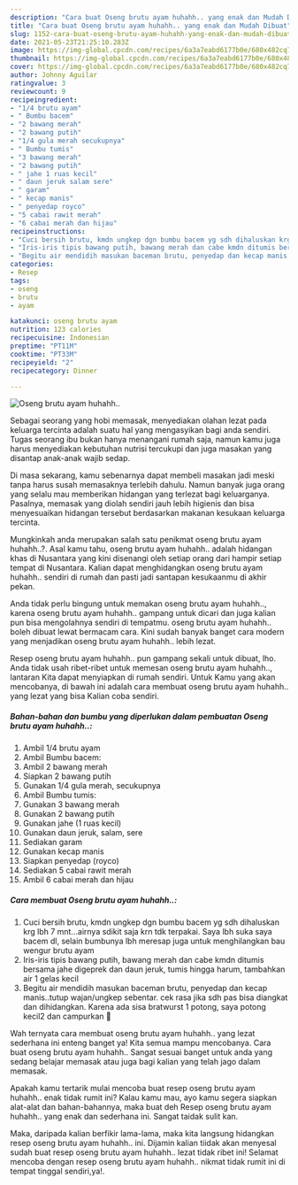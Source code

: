 ```yaml
---
description: "Cara buat Oseng brutu ayam huhahh.. yang enak dan Mudah Dibuat"
title: "Cara buat Oseng brutu ayam huhahh.. yang enak dan Mudah Dibuat"
slug: 1152-cara-buat-oseng-brutu-ayam-huhahh-yang-enak-dan-mudah-dibuat
date: 2021-05-23T21:25:10.283Z
image: https://img-global.cpcdn.com/recipes/6a3a7eabd6177b0e/680x482cq70/oseng-brutu-ayam-huhahh-foto-resep-utama.jpg
thumbnail: https://img-global.cpcdn.com/recipes/6a3a7eabd6177b0e/680x482cq70/oseng-brutu-ayam-huhahh-foto-resep-utama.jpg
cover: https://img-global.cpcdn.com/recipes/6a3a7eabd6177b0e/680x482cq70/oseng-brutu-ayam-huhahh-foto-resep-utama.jpg
author: Johnny Aguilar
ratingvalue: 3
reviewcount: 9
recipeingredient:
- "1/4 brutu ayam"
- " Bumbu bacem"
- "2 bawang merah"
- "2 bawang putih"
- "1/4 gula merah secukupnya"
- " Bumbu tumis"
- "3 bawang merah"
- "2 bawang putih"
- " jahe 1 ruas kecil"
- " daun jeruk salam sere"
- " garam"
- " kecap manis"
- " penyedap royco"
- "5 cabai rawit merah"
- "6 cabai merah dan hijau"
recipeinstructions:
- "Cuci bersih brutu, kmdn ungkep dgn bumbu bacem yg sdh dihaluskan krg lbh 7 mnt...airnya sdikit saja krn tdk terpakai. Saya lbh suka saya bacem dl, selain bumbunya lbh meresap juga untuk menghilangkan bau wengur brutu ayam"
- "Iris-iris tipis bawang putih, bawang merah dan cabe kmdn ditumis bersama jahe digeprek dan daun jeruk, tumis hingga harum, tambahkan air 1 gelas kecil"
- "Begitu air mendidih masukan baceman brutu, penyedap dan kecap manis..tutup wajan/ungkep sebentar. cek rasa jika sdh pas bisa diangkat dan dihidangkan. Karena ada sisa bratwurst 1 potong, saya potong kecil2 dan campurkan 😬"
categories:
- Resep
tags:
- oseng
- brutu
- ayam

katakunci: oseng brutu ayam 
nutrition: 123 calories
recipecuisine: Indonesian
preptime: "PT11M"
cooktime: "PT33M"
recipeyield: "2"
recipecategory: Dinner

---
```



![Oseng brutu ayam huhahh..](https://img-global.cpcdn.com/recipes/6a3a7eabd6177b0e/680x482cq70/oseng-brutu-ayam-huhahh-foto-resep-utama.jpg)

Sebagai seorang yang hobi memasak, menyediakan olahan lezat pada keluarga tercinta adalah suatu hal yang mengasyikan bagi anda sendiri. Tugas seorang ibu bukan hanya menangani rumah saja, namun kamu juga harus menyediakan kebutuhan nutrisi tercukupi dan juga masakan yang disantap anak-anak wajib sedap.

Di masa  sekarang, kamu sebenarnya dapat membeli masakan jadi meski tanpa harus susah memasaknya terlebih dahulu. Namun banyak juga orang yang selalu mau memberikan hidangan yang terlezat bagi keluarganya. Pasalnya, memasak yang diolah sendiri jauh lebih higienis dan bisa menyesuaikan hidangan tersebut berdasarkan makanan kesukaan keluarga tercinta. 



Mungkinkah anda merupakan salah satu penikmat oseng brutu ayam huhahh..?. Asal kamu tahu, oseng brutu ayam huhahh.. adalah hidangan khas di Nusantara yang kini disenangi oleh setiap orang dari hampir setiap tempat di Nusantara. Kalian dapat menghidangkan oseng brutu ayam huhahh.. sendiri di rumah dan pasti jadi santapan kesukaanmu di akhir pekan.

Anda tidak perlu bingung untuk memakan oseng brutu ayam huhahh.., karena oseng brutu ayam huhahh.. gampang untuk dicari dan juga kalian pun bisa mengolahnya sendiri di tempatmu. oseng brutu ayam huhahh.. boleh dibuat lewat bermacam cara. Kini sudah banyak banget cara modern yang menjadikan oseng brutu ayam huhahh.. lebih lezat.

Resep oseng brutu ayam huhahh.. pun gampang sekali untuk dibuat, lho. Anda tidak usah ribet-ribet untuk memesan oseng brutu ayam huhahh.., lantaran Kita dapat menyiapkan di rumah sendiri. Untuk Kamu yang akan mencobanya, di bawah ini adalah cara membuat oseng brutu ayam huhahh.. yang lezat yang bisa Kalian coba sendiri.

<!--inarticleads1-->

##### Bahan-bahan dan bumbu yang diperlukan dalam pembuatan Oseng brutu ayam huhahh..:

1. Ambil 1/4 brutu ayam
1. Ambil  Bumbu bacem:
1. Ambil 2 bawang merah
1. Siapkan 2 bawang putih
1. Gunakan 1/4 gula merah, secukupnya
1. Ambil  Bumbu tumis:
1. Gunakan 3 bawang merah
1. Gunakan 2 bawang putih
1. Gunakan  jahe (1 ruas kecil)
1. Gunakan  daun jeruk, salam, sere
1. Sediakan  garam
1. Gunakan  kecap manis
1. Siapkan  penyedap (royco)
1. Sediakan 5 cabai rawit merah
1. Ambil 6 cabai merah dan hijau




<!--inarticleads2-->

##### Cara membuat Oseng brutu ayam huhahh..:

1. Cuci bersih brutu, kmdn ungkep dgn bumbu bacem yg sdh dihaluskan krg lbh 7 mnt...airnya sdikit saja krn tdk terpakai. Saya lbh suka saya bacem dl, selain bumbunya lbh meresap juga untuk menghilangkan bau wengur brutu ayam
1. Iris-iris tipis bawang putih, bawang merah dan cabe kmdn ditumis bersama jahe digeprek dan daun jeruk, tumis hingga harum, tambahkan air 1 gelas kecil
1. Begitu air mendidih masukan baceman brutu, penyedap dan kecap manis..tutup wajan/ungkep sebentar. cek rasa jika sdh pas bisa diangkat dan dihidangkan. Karena ada sisa bratwurst 1 potong, saya potong kecil2 dan campurkan 😬




Wah ternyata cara membuat oseng brutu ayam huhahh.. yang lezat sederhana ini enteng banget ya! Kita semua mampu mencobanya. Cara buat oseng brutu ayam huhahh.. Sangat sesuai banget untuk anda yang sedang belajar memasak atau juga bagi kalian yang telah jago dalam memasak.

Apakah kamu tertarik mulai mencoba buat resep oseng brutu ayam huhahh.. enak tidak rumit ini? Kalau kamu mau, ayo kamu segera siapkan alat-alat dan bahan-bahannya, maka buat deh Resep oseng brutu ayam huhahh.. yang enak dan sederhana ini. Sangat taidak sulit kan. 

Maka, daripada kalian berfikir lama-lama, maka kita langsung hidangkan resep oseng brutu ayam huhahh.. ini. Dijamin kalian tiidak akan menyesal sudah buat resep oseng brutu ayam huhahh.. lezat tidak ribet ini! Selamat mencoba dengan resep oseng brutu ayam huhahh.. nikmat tidak rumit ini di tempat tinggal sendiri,ya!.

